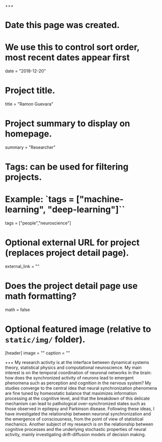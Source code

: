 +++
# Date this page was created.
# We use this to control sort order, most recent dates appear first
date = "2018-12-20"

# Project title.
title = "Ramon Guevara"

# Project summary to display on homepage.
summary = "Researcher"

# Tags: can be used for filtering projects.
# Example: `tags = ["machine-learning", "deep-learning"]``
tags = ["people","neuroscience"]

# Optional external URL for project (replaces project detail page).
external_link = ""

# Does the project detail page use math formatting?
math = false

# Optional featured image (relative to `static/img/` folder).
[header]
image = ""
caption = ""

+++
My research activity is at the interface between dynamical systems theory, statistical physics and computational neuroscience. My main interest is on the temporal coordination of neuronal networks in the brain: how does the synchronized activity of neurons lead to emergent phenomena such as perception and cognition in the nervous system? My studies converge to the central idea that neural synchronization phenomena are fine tuned by homeostatic balance that maximizes information processing at the cognitive level, and that the breakdown of this delicate mechanism can lead to pathological over-synchronized states such as those observed in epilepsy and Parkinson disease. Following these ideas, I have investigated the relationship between neuronal synchronization and the emergence of consciousness, from the point of view of statistical mechanics. Another subject of my research is on the relationship between cognitive processes and the underlying stochastic properties of neural activity, mainly investigating drift-diffusion models of decision making.
